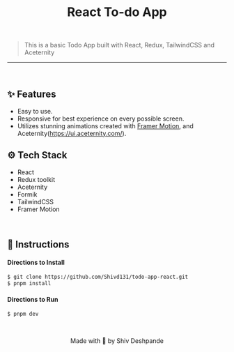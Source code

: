 <h1 align="center">React To-do App</h1>

<br/>

> This is a basic Todo App built with React, Redux, TailwindCSS and Aceternity

---

<br/>

## ✨ Features

- Easy to use.
- Responsive for best experience on every possible screen.
- Utilizes stunning animations created with [Framer Motion](https://www.framer.com/motion/), and Aceternity(https://ui.aceternity.com/).


## ⚙ Tech Stack

- React
- Redux toolkit
- Aceternity
- Formik
- TailwindCSS
- Framer Motion

<br/>

## 📜 Instructions

#### Directions to Install

```bash
$ git clone https://github.com/Shivd131/todo-app-react.git
$ pnpm install
```

#### Directions to Run

```bash
$ pnpm dev
```


<br/>


	



<p align="center">
	Made with 💖 by Shiv Deshpande 
</p>
